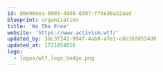 ```yaml
---
id: d0e96dea-9093-40d6-8397-ff0e30a32aad
blueprint: organization
title: 'We The Free'
website: 'https://www.activism.wtf/'
updated_by: 3dc3f142-994f-4ab8-a7e1-c6b36f0524d0
updated_at: 1721654016
logo:
  - logos/wtf_logo_badge.png
---
```

